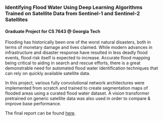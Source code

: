 ### Identifying Flood Water Using Deep Learning Algorithms Trained on Satellite Data from Sentinel-1 and Sentinel-2 Satellites
#### Graduate Project for CS 7643 @ Georgia Tech

Flooding has historically been one of the worst natural disasters, both in terms of monetary damage and lives claimed. 
While modern advances in infrastructure and disaster response have resulted in less deadly flood events, flood risk itself is expected to increase. 
Accurate flood mapping being critical to aiding in search and rescue efforts, there is a great demonstrable need for automated flood water identification techniques that can rely on quickly available satellite data. 

In this project, various fully convolutional network architectures were implemented from scratch and trained to create segmentation maps of flooded areas using a curated flood water dataset. A vision transformer pretrained on generic satellite data was also used in order to compare & improve base performance. 

The final report can be found [here](https://github.com/jenni4j/Flood-Detection/blob/main/Final_Report.pdf).
